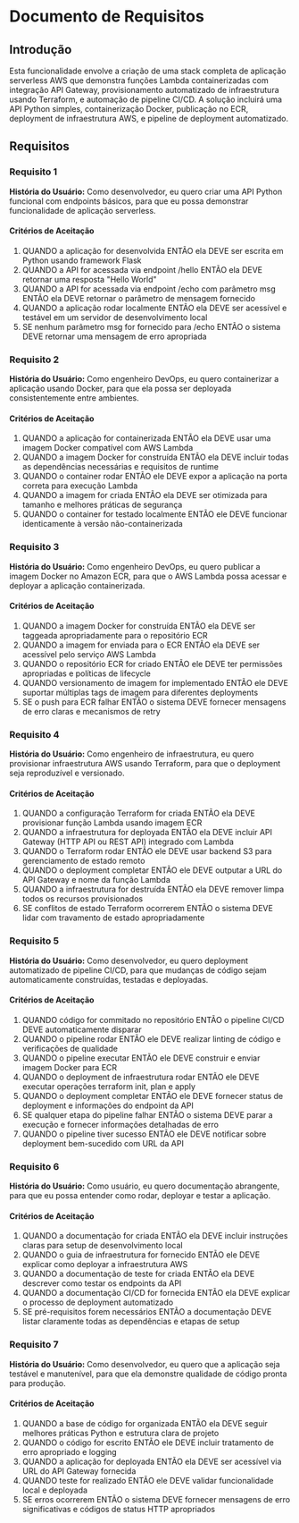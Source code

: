 # Documento de Requisitos

## Introdução

Esta funcionalidade envolve a criação de uma stack completa de aplicação serverless AWS que demonstra funções Lambda containerizadas com integração API Gateway, provisionamento automatizado de infraestrutura usando Terraform, e automação de pipeline CI/CD. A solução incluirá uma API Python simples, containerização Docker, publicação no ECR, deployment de infraestrutura AWS, e pipeline de deployment automatizado.

## Requisitos

### Requisito 1

**História do Usuário:** Como desenvolvedor, eu quero criar uma API Python funcional com endpoints básicos, para que eu possa demonstrar funcionalidade de aplicação serverless.

#### Critérios de Aceitação

1. QUANDO a aplicação for desenvolvida ENTÃO ela DEVE ser escrita em Python usando framework Flask
2. QUANDO a API for acessada via endpoint /hello ENTÃO ela DEVE retornar uma resposta "Hello World"
3. QUANDO a API for acessada via endpoint /echo com parâmetro msg ENTÃO ela DEVE retornar o parâmetro de mensagem fornecido
4. QUANDO a aplicação rodar localmente ENTÃO ela DEVE ser acessível e testável em um servidor de desenvolvimento local
5. SE nenhum parâmetro msg for fornecido para /echo ENTÃO o sistema DEVE retornar uma mensagem de erro apropriada

### Requisito 2

**História do Usuário:** Como engenheiro DevOps, eu quero containerizar a aplicação usando Docker, para que ela possa ser deployada consistentemente entre ambientes.

#### Critérios de Aceitação

1. QUANDO a aplicação for containerizada ENTÃO ela DEVE usar uma imagem Docker compatível com AWS Lambda
2. QUANDO a imagem Docker for construída ENTÃO ela DEVE incluir todas as dependências necessárias e requisitos de runtime
3. QUANDO o container rodar ENTÃO ele DEVE expor a aplicação na porta correta para execução Lambda
4. QUANDO a imagem for criada ENTÃO ela DEVE ser otimizada para tamanho e melhores práticas de segurança
5. QUANDO o container for testado localmente ENTÃO ele DEVE funcionar identicamente à versão não-containerizada

### Requisito 3

**História do Usuário:** Como engenheiro DevOps, eu quero publicar a imagem Docker no Amazon ECR, para que o AWS Lambda possa acessar e deployar a aplicação containerizada.

#### Critérios de Aceitação

1. QUANDO a imagem Docker for construída ENTÃO ela DEVE ser taggeada apropriadamente para o repositório ECR
2. QUANDO a imagem for enviada para o ECR ENTÃO ela DEVE ser acessível pelo serviço AWS Lambda
3. QUANDO o repositório ECR for criado ENTÃO ele DEVE ter permissões apropriadas e políticas de lifecycle
4. QUANDO versionamento de imagem for implementado ENTÃO ele DEVE suportar múltiplas tags de imagem para diferentes deployments
5. SE o push para ECR falhar ENTÃO o sistema DEVE fornecer mensagens de erro claras e mecanismos de retry

### Requisito 4

**História do Usuário:** Como engenheiro de infraestrutura, eu quero provisionar infraestrutura AWS usando Terraform, para que o deployment seja reproduzível e versionado.

#### Critérios de Aceitação

1. QUANDO a configuração Terraform for criada ENTÃO ela DEVE provisionar função Lambda usando imagem ECR
2. QUANDO a infraestrutura for deployada ENTÃO ela DEVE incluir API Gateway (HTTP API ou REST API) integrado com Lambda
3. QUANDO o Terraform rodar ENTÃO ele DEVE usar backend S3 para gerenciamento de estado remoto
4. QUANDO o deployment completar ENTÃO ele DEVE outputar a URL do API Gateway e nome da função Lambda
5. QUANDO a infraestrutura for destruída ENTÃO ela DEVE remover limpa todos os recursos provisionados
6. SE conflitos de estado Terraform ocorrerem ENTÃO o sistema DEVE lidar com travamento de estado apropriadamente

### Requisito 5

**História do Usuário:** Como desenvolvedor, eu quero deployment automatizado de pipeline CI/CD, para que mudanças de código sejam automaticamente construídas, testadas e deployadas.

#### Critérios de Aceitação

1. QUANDO código for commitado no repositório ENTÃO o pipeline CI/CD DEVE automaticamente disparar
2. QUANDO o pipeline rodar ENTÃO ele DEVE realizar linting de código e verificações de qualidade
3. QUANDO o pipeline executar ENTÃO ele DEVE construir e enviar imagem Docker para ECR
4. QUANDO o deployment de infraestrutura rodar ENTÃO ele DEVE executar operações terraform init, plan e apply
5. QUANDO o deployment completar ENTÃO ele DEVE fornecer status de deployment e informações do endpoint da API
6. SE qualquer etapa do pipeline falhar ENTÃO o sistema DEVE parar a execução e fornecer informações detalhadas de erro
7. QUANDO o pipeline tiver sucesso ENTÃO ele DEVE notificar sobre deployment bem-sucedido com URL da API

### Requisito 6

**História do Usuário:** Como usuário, eu quero documentação abrangente, para que eu possa entender como rodar, deployar e testar a aplicação.

#### Critérios de Aceitação

1. QUANDO a documentação for criada ENTÃO ela DEVE incluir instruções claras para setup de desenvolvimento local
2. QUANDO o guia de infraestrutura for fornecido ENTÃO ele DEVE explicar como deployar a infraestrutura AWS
3. QUANDO a documentação de teste for criada ENTÃO ela DEVE descrever como testar os endpoints da API
4. QUANDO a documentação CI/CD for fornecida ENTÃO ela DEVE explicar o processo de deployment automatizado
5. SE pré-requisitos forem necessários ENTÃO a documentação DEVE listar claramente todas as dependências e etapas de setup

### Requisito 7

**História do Usuário:** Como desenvolvedor, eu quero que a aplicação seja testável e manutenível, para que ela demonstre qualidade de código pronta para produção.

#### Critérios de Aceitação

1. QUANDO a base de código for organizada ENTÃO ela DEVE seguir melhores práticas Python e estrutura clara de projeto
2. QUANDO o código for escrito ENTÃO ele DEVE incluir tratamento de erro apropriado e logging
3. QUANDO a aplicação for deployada ENTÃO ela DEVE ser acessível via URL do API Gateway fornecida
4. QUANDO teste for realizado ENTÃO ele DEVE validar funcionalidade local e deployada
5. SE erros ocorrerem ENTÃO o sistema DEVE fornecer mensagens de erro significativas e códigos de status HTTP apropriados